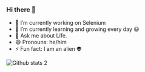 ### Hi there 👋

- 🔭 I’m currently working on Selenium
- 🌱 I’m currently learning and growing every day 😃
- 💬 Ask me about Life.
- 😄 Pronouns: he/him
- ⚡ Fun fact: I am an alien 👽

              

![Github stats 2](https://github-readme-stats.vercel.app/api?username=omerfarukerginn&show_icons=true&theme=radical)


